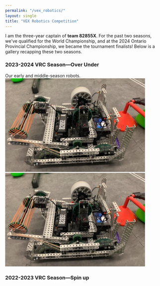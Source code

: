 ```yaml
---
permalink: "/vex_robotics/"
layout: single
title: "VEX Robotics Competition"
---
```

I am the three-year captain of **team 82855X**. For the past two seasons, we've qualified for the World Championship, and at the 2024 Ontario Provincial Championship, we became the tournament finalists! Below is a gallery recapping these two seasons.

### 2023-2024 VRC Season—Over Under
Our early and middle-season robots.
<img src="../assets/images/robotics/season2024/v1.png" width="450" height="300" alt="">
<img src="../assets/images/robotics/season2024/v1.png" width="450" height="300" alt=""> 

### 2022-2023 VRC Season—Spin up
